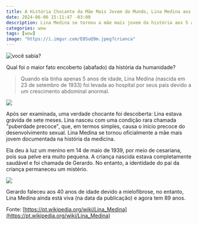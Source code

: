 ```yaml
---
title: A História Chocante da Mãe Mais Jovem do Mundo, Lina Medina aos 5 Anos
date: 2024-06-06 15:11:47 -03:00
description: Lina Medina se tornou a mãe mais jovem da história aos 5 anos devido à puberdade precoce, dando à luz aos 7 meses de gravidez. Saiba mais sobre este chocante e raro caso médico.
categories: wow
tags: [wow]
image: "https://i.imgur.com/E0SuQ9m.jpeg?crianca"
---
```

![você sabia?](https://cdn.jsdelivr.net/gh/geanramos/files/img/voce-sabia.png)

Qual foi o maior fato encoberto (abafado) da história da humanidade?

> Quando ela tinha apenas 5 anos de idade, Lina Medina (nascida em 23 de
> setembro de 1933) foi levada ao hospital por seus pais devido a um
> crescimento abdominal anormal.

![](https://qph.cf2.quoracdn.net/main-qimg-38d95fbbd8edd23c30e79550fa539a15-lq)

Após ser examinada, uma verdade chocante foi descoberta: Lina estava grávida de sete meses. Lina nasceu com uma condição rara chamada "puberdade precoce", que, em termos simples, causa o início precoce do desenvolvimento sexual. Lina Medina se tornou oficialmente a mãe mais jovem documentada na história da medicina. 

Ela deu à luz um menino em 14 de maio de 1939, por meio de cesariana, pois sua pelve era muito pequena. A criança nascida estava completamente saudável e foi chamada de Gerardo. No entanto, a identidade do pai da criança permaneceu um mistério.

![](https://i.imgur.com/X4cjcqO.jpeg?2)

Gerardo faleceu aos 40 anos de idade devido a mielofibrose, no entanto, Lina Medina ainda está viva (na data da publicação) e agora tem 89 anos.

Fonte: [https://pt.wikipedia.org/wiki/Lina_Medina](https://pt.wikipedia.org/wiki/Lina_Medina)